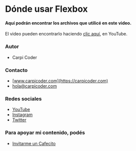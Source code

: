 # Dónde usar Flexbox

#### Aquí podrán encontrar los archivos que utilicé en este video.

El video pueden encontrarlo haciendo [clic aquí](https://youtu.be/9jU3QRobsLc), en YouTube.

### Autor
- Carpi Coder

### Contacto
- [www.carpicoder.com](https://carpicoder.com)
- [hola@carpicoder.com](mailto:hola@carpicoder.com)

### Redes sociales
- [YouTube](https://youtube.com/carpicoder)
- [Instagram](https://instagram.com/carpicoder)
- [Twitter](https://twitter.com/carpicoder)

### Para apoyar mi contenido, podés
- [Invitarme un Cafecito](https://cafecito.com/carpicoder)
